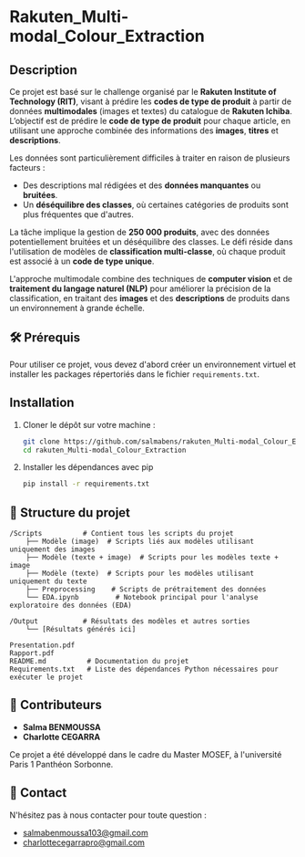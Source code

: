 # Rakuten_Multi-modal_Colour_Extraction

## Description

Ce projet est basé sur le challenge organisé par le **Rakuten Institute of Technology (RIT)**, visant à prédire les **codes de type de produit** à partir de données **multimodales** (images et textes) du catalogue de **Rakuten Ichiba**. L’objectif est de prédire le **code de type de produit** pour chaque article, en utilisant une approche combinée des informations des **images**, **titres** et **descriptions**.

Les données sont particulièrement difficiles à traiter en raison de plusieurs facteurs :

- Des descriptions mal rédigées et des **données manquantes** ou **bruitées**.
- Un **déséquilibre des classes**, où certaines catégories de produits sont plus fréquentes que d'autres.

La tâche implique la gestion de **250 000 produits**, avec des données potentiellement bruitées et un déséquilibre des classes. Le défi réside dans l'utilisation de modèles de **classification multi-classe**, où chaque produit est associé à un **code de type unique**.

L'approche multimodale combine des techniques de **computer vision** et de **traitement du langage naturel (NLP)** pour améliorer la précision de la classification, en traitant des **images** et des **descriptions** de produits dans un environnement à grande échelle.


## 🛠 Prérequis

Pour utiliser ce projet, vous devez d'abord créer un environnement virtuel et installer les packages répertoriés dans le fichier `requirements.txt`.

## Installation

1. Cloner le dépôt sur votre machine :
   ```bash
   git clone https://github.com/salmabens/rakuten_Multi-modal_Colour_Extraction.git
   cd rakuten_Multi-modal_Colour_Extraction

2. Installer les dépendances avec pip
   ```bash
   pip install -r requirements.txt

## 📁 Structure du projet
``` 
/Scripts          # Contient tous les scripts du projet
    ├── Modèle (image)  # Scripts liés aux modèles utilisant uniquement des images
    ├── Modèle (texte + image)  # Scripts pour les modèles texte + image
    ├── Modèle (texte)  # Scripts pour les modèles utilisant uniquement du texte
    ├── Preprocessing    # Scripts de prétraitement des données
    └── EDA.ipynb         # Notebook principal pour l'analyse exploratoire des données (EDA)

/Output           # Résultats des modèles et autres sorties
    └── [Résultats générés ici]
    
Presentation.pdf
Rapport.pdf
README.md          # Documentation du projet
Requirements.txt   # Liste des dépendances Python nécessaires pour exécuter le projet
```
## 👥 Contributeurs

- **Salma BENMOUSSA**
- **Charlotte CEGARRA**

Ce projet a été développé dans le cadre du Master MOSEF, à l'université Paris 1 Panthéon Sorbonne.

## 📩 Contact

N'hésitez pas à nous contacter pour toute question :

- salmabenmoussa103@gmail.com 
- charlottecegarrapro@gmail.com
